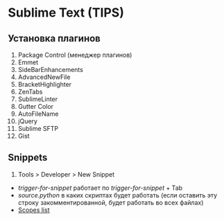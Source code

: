 # Sublime Text (TIPS)
## Установка плагинов
1. Package Control (менеджер плагинов)
2. Emmet
3. SideBarEnhancements
4. AdvancedNewFile
5. BracketHighlighter
6. ZenTabs
7. SublimeLinter
8. Gutter Color
9. AutoFileName
10. jQuery
11. Sublime SFTP
12. Gist

## Snippets
1. Tools > Developer > New Snippet
* <tabTrigger>_trigger-for-snippet_</tabTrigger> работает по _trigger-for-snippet_ + Tab
* <scope>_source.python_</scope> в каких скриптах будет работать (если оставить эту строку закомментированной, будет работать во всех файлах)
* [Scopes list](https://gist.github.com/iambibhas/4705378)
